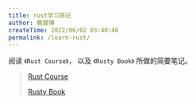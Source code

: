 ```yaml
---
title: rust学习简记
author: 鹏展博
createTime: 2022/06/02 03:40:46
permalink: /learn-rust/
---
```


阅读 `《Rust Course》`， 以及 `《Rusty Book》` 所做的简要笔记。

> [Rust Course](https://course.rs/basic/variable.html)
>
> [Rusty Book](https://rusty.rs/about.html)
